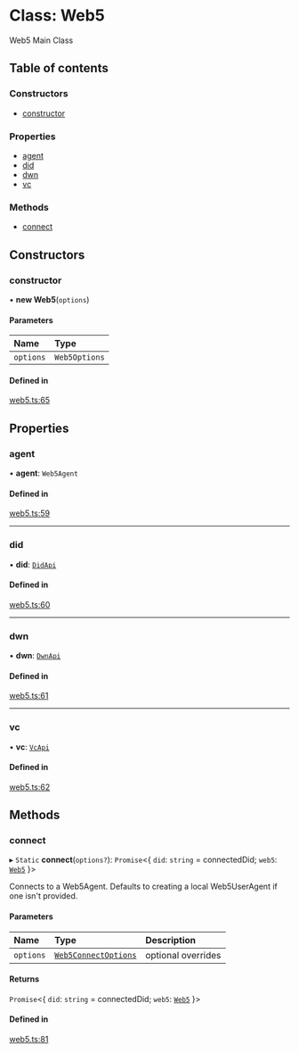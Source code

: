 # Class: Web5

Web5 Main Class

## Table of contents

### Constructors

- [constructor](Web5.md#constructor)

### Properties

- [agent](Web5.md#agent)
- [did](Web5.md#did)
- [dwn](Web5.md#dwn)
- [vc](Web5.md#vc)

### Methods

- [connect](Web5.md#connect)

## Constructors

### constructor

• **new Web5**(`options`)

#### Parameters

| Name | Type |
| :------ | :------ |
| `options` | `Web5Options` |

#### Defined in

[web5.ts:65](https://github.com/TBD54566975/web5-js/blob/ff920f5/packages/api/src/web5.ts#L65)

## Properties

### agent

• **agent**: `Web5Agent`

#### Defined in

[web5.ts:59](https://github.com/TBD54566975/web5-js/blob/ff920f5/packages/api/src/web5.ts#L59)

___

### did

• **did**: [`DidApi`](DidApi.md)

#### Defined in

[web5.ts:60](https://github.com/TBD54566975/web5-js/blob/ff920f5/packages/api/src/web5.ts#L60)

___

### dwn

• **dwn**: [`DwnApi`](DwnApi.md)

#### Defined in

[web5.ts:61](https://github.com/TBD54566975/web5-js/blob/ff920f5/packages/api/src/web5.ts#L61)

___

### vc

• **vc**: [`VcApi`](VcApi.md)

#### Defined in

[web5.ts:62](https://github.com/TBD54566975/web5-js/blob/ff920f5/packages/api/src/web5.ts#L62)

## Methods

### connect

▸ `Static` **connect**(`options?`): `Promise`<{ `did`: `string` = connectedDid; `web5`: [`Web5`](Web5.md)  }\>

Connects to a Web5Agent. Defaults to creating a local Web5UserAgent
if one isn't provided.

#### Parameters

| Name | Type | Description |
| :------ | :------ | :------ |
| `options` | [`Web5ConnectOptions`](../index.md#web5connectoptions) | optional overrides |

#### Returns

`Promise`<{ `did`: `string` = connectedDid; `web5`: [`Web5`](Web5.md)  }\>

#### Defined in

[web5.ts:81](https://github.com/TBD54566975/web5-js/blob/ff920f5/packages/api/src/web5.ts#L81)
